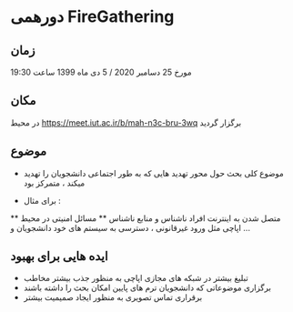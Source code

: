 # دورهمی FireGathering

## زمان

مورخ 25 دسامبر 2020 / 5 دی ماه 1399
ساعت 19:30

## مکان
در محیط 
https://meet.iut.ac.ir/b/mah-n3c-bru-3wq 
برگزار گردید 

## موضوع

* موضوع کلی بحث حول محور تهدید هایی که به طور اجتماعی دانشجویان را تهدید میکند ، متمرکز بود

* برای مثال :

** متصل شدن به اینترنت افراد ناشناس و منابع ناشناس
** مسائل امنیتی در محیط اپاچی مثل ورود غیرقانونی ، دسترسی به سیستم های خود دانشجویان و ...  

## ایده هایی برای بهبود 

* تبلیغ بیشتر در شبکه های مجازی اپاچی به منظور جذب بیشتر مخاطب
* برگزاری موضوعاتی که دانشجویان ترم های پایین امکان بحث را داشته باشند
* برقراری تماس تصویری به منظور ایجاد صمیمیت بیشتر
